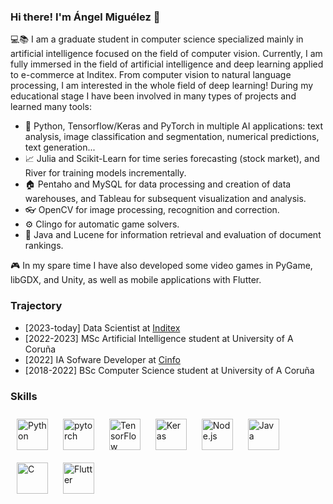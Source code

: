 ### Hi there! I'm Ángel Miguélez 👋

💻📚 I am a graduate student in computer science specialized mainly in artificial intelligence focused on the field of computer vision. Currently, I am fully immersed in the field of artificial intelligence and deep learning applied to e-commerce at Inditex. From computer vision to natural language processing, I am interested in the whole field of deep learning! During my educational stage I have been involved in many types of projects and learned many tools:

- 🔬 Python, Tensorflow/Keras and PyTorch in multiple AI applications: text analysis, image classification and segmentation, numerical predictions, text generation...
- 📈 Julia and Scikit-Learn for time series forecasting (stock market), and River for training models incrementally.
- 🏠 Pentaho and MySQL for data processing and creation of data warehouses, and Tableau for subsequent visualization and analysis.
- 👓 OpenCV for image processing, recognition and correction.
- ⚙️ Clingo for automatic game solvers.
- 📜 Java and Lucene for information retrieval and evaluation of document rankings.

🎮 In my spare time I have also developed some video games in PyGame, libGDX, and Unity, as well as mobile applications with Flutter.
<!--TODO: add links to projects -->

### Trajectory
- [2023-today] Data Scientist at [Inditex](https://www.inditex.com/itxcomweb/es/home)
- [2022-2023] MSc Artificial Intelligence student at University of A Coruña
- [2022] IA Sofware Developer at [Cinfo](https://www.cinfo.es/es/)
- [2018-2022] BSc Computer Science student at University of A Coruña

### Skills
<div align="left">  
    <a href="https://www.python.org/" target="_blank"><img style="margin: 10px" src="https://profilinator.rishav.dev/skills-assets/python-original.svg" alt="Python" height="50" /></a> 
    <a href="https://pytorch.org/" target="_blank"><img style="margin: 10px" src="https://profilinator.rishav.dev/skills-assets/pytorch-icon.svg" alt="pytorch" height="50" /></a>  
    <a href="https://www.tensorflow.org/" target="_blank"><img style="margin: 10px" src="https://profilinator.rishav.dev/skills-assets/tensorflow-icon.svg" alt="TensorFlow" height="50" /></a>  
    <a href="https://keras.io/" target="_blank"><img style="margin: 10px" src="https://profilinator.rishav.dev/skills-assets/keras.png" alt="Keras" height="50" /></a>  
    <a href="https://nodejs.org/" target="_blank"><img style="margin: 10px" src="https://profilinator.rishav.dev/skills-assets/nodejs-original-wordmark.svg" alt="Node.js" height="50" /></a>  
    <a href="https://www.java.com/" target="_blank"><img style="margin: 10px" src="https://profilinator.rishav.dev/skills-assets/java-original-wordmark.svg" alt="Java" height="50" /></a> 
    <a href="https://www.cprogramming.com/" target="_blank"><img style="margin: 10px" src="https://profilinator.rishav.dev/skills-assets/c-original.svg" alt="C" height="50" /></a>  
    <a href="https://flutter.dev/" target="_blank"><img style="margin: 10px" src="https://profilinator.rishav.dev/skills-assets/flutterio-icon.svg" alt="Flutter" height="50" /></a>  
</div>

<!--
**anxomm/anxomm** is a ✨ _special_ ✨ repository because its `README.md` (this file) appears on your GitHub profile.

Here are some ideas to get you started:

- 🔭 I’m currently working on ...
- 🌱 I’m currently learning ...
- 👯 I’m looking to collaborate on ...
- 🤔 I’m looking for help with ...
- 💬 Ask me about ...
- 📫 How to reach me: ...
- 😄 Pronouns: ...
- ⚡ Fun fact: ...
-->
